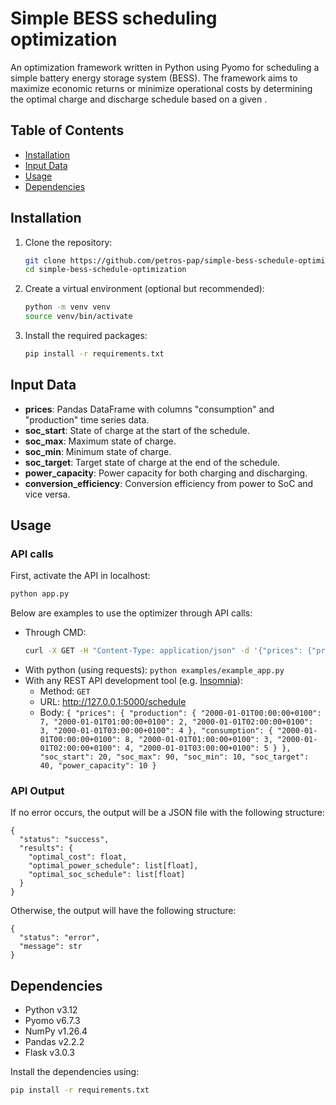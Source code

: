 # Simple BESS scheduling optimization

An optimization framework written in Python using Pyomo for scheduling a simple battery energy storage system (BESS). The framework aims to maximize economic returns or minimize operational costs by determining the optimal charge and discharge schedule based on a given .

## Table of Contents
- [Installation](#installation)
- [Input Data](#input-data)
- [Usage](#usage)
- [Dependencies](#dependencies)



## Installation

1. Clone the repository:
    ```bash
    git clone https://github.com/petros-pap/simple-bess-schedule-optimization.git
    cd simple-bess-schedule-optimization
    ```

2. Create a virtual environment (optional but recommended):
    ```bash
    python -m venv venv
    source venv/bin/activate  
   ```

3. Install the required packages:
    ```bash
    pip install -r requirements.txt
    ```

## Input Data

- **prices**:                  Pandas DataFrame with columns "consumption" and "production" time series data.
- **soc_start**:               State of charge at the start of the schedule.
- **soc_max**:                 Maximum state of charge.
- **soc_min**:                 Minimum state of charge.
- **soc_target**:              Target state of charge at the end of the schedule.
- **power_capacity**:          Power capacity for both charging and discharging.
- **conversion_efficiency**:   Conversion efficiency from power to SoC and vice versa.

## Usage

### API calls

First, activate the API in localhost:
```bash
python app.py
```

Below are examples to use the optimizer through API calls:

- Through CMD:
   ```bash
   curl -X GET -H "Content-Type: application/json" -d '{"prices": {"production": {"2000-01-01T00:00:00+0100": 7, "2000-01-01T01:00:00+0100": 2, "2000-01-01T02:00:00+0100": 3, "2000-01-01T03:00:00+0100": 4}, "consumption": {"2000-01-01T00:00:00+0100": 8, "2000-01-01T01:00:00+0100": 3, "2000-01-01T02:00:00+0100": 4, "2000-01-01T03:00:00+0100": 5}}, "soc_start": 20.0, "soc_max": 90.0, "soc_min": 10.0, "soc_target": 40.0, "power_capacity": 10.0}' http://127.0.0.1:5000/schedule
   ```
- With python (using requests): ```python examples/example_app.py```
- With any REST API development tool (e.g. [Insomnia](https://insomnia.rest/)):
  - Method: `GET` 
  - URL: http://127.0.0.1:5000/schedule
  - Body: ```{
  "prices": {
    "production": {
      "2000-01-01T00:00:00+0100": 7,
      "2000-01-01T01:00:00+0100": 2,
      "2000-01-01T02:00:00+0100": 3,
      "2000-01-01T03:00:00+0100": 4
    },
    "consumption": {
      "2000-01-01T00:00:00+0100": 8,
      "2000-01-01T01:00:00+0100": 3,
      "2000-01-01T02:00:00+0100": 4,
      "2000-01-01T03:00:00+0100": 5
    }
  },
  "soc_start": 20,
  "soc_max": 90,
  "soc_min": 10,
  "soc_target": 40,
  "power_capacity": 10
}```

### API Output

If no error occurs, the output will be a JSON file with the following structure:
```
{
  "status": "success",
  "results": {
    "optimal_cost": float,
    "optimal_power_schedule": list[float],
    "optimal_soc_schedule": list[float]
  }
}
```
Otherwise, the output will have the following structure:
```
{
  "status": "error",
  "message": str
}
```

## Dependencies

- Python v3.12
- Pyomo v6.7.3
- NumPy v1.26.4
- Pandas v2.2.2
- Flask v3.0.3

Install the dependencies using:
```bash
pip install -r requirements.txt